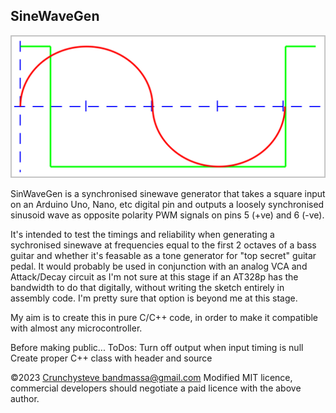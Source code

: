 ## SineWaveGen

![SinWaveGen.png](SinWaveGen.png)

SinWaveGen is a synchronised sinewave generator that takes a
square input on an Arduino Uno, Nano, etc digital pin and
outputs a loosely synchronised sinusoid wave as opposite
polarity PWM signals on pins 5 (+ve) and 6 (-ve).

It's intended to test the timings and reliability when
generating a sychronised sinewave at frequencies equal to
the first 2 octaves of a bass guitar and whether it's 
feasable as a tone generator for "top secret" guitar pedal. 
It would probably be used in conjunction with an analog VCA
and Attack/Decay circuit as I'm not sure at this stage if an
AT328p has the bandwidth to do that digitally, without 
writing the sketch entirely in assembly code. I'm pretty
sure that option is beyond me at this stage.

My aim is to create this in pure C/C++ code, in order to 
make it compatible with almost any microcontroller.

Before making public...
ToDos:  Turn off output when input timing is null
        Create proper C++ class with header and source

©2023 [Crunchysteve bandmassa@gmail.com](bandmassa@gmail.com) 
Modified MIT licence, commercial developers should negotiate 
a paid licence with the above author.
